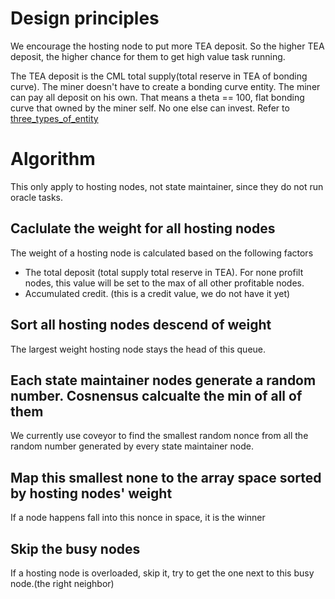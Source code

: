 # Design principles

We encourage the hosting node to put more TEA deposit. So the higher TEA deposit, the higher chance for them to get high value task running. 

The TEA deposit is the CML total supply(total reserve in TEA of bonding curve). The miner doesn't have to create a bonding curve entity. The miner can pay all deposit on his own. That means a theta == 100, flat bonding curve that owned by the miner self.  No one else can invest.  Refer to [three_types_of_entity](three_types_of_entity.md)

# Algorithm

This only apply to hosting nodes, not state maintainer, since they do not run oracle tasks.

## Caclulate the weight for all hosting nodes

The weight of a hosting node is calculated based on the following factors

* The total deposit (total supply total reserve in TEA). For none profilt nodes, this value will be set to the max of all other profitable nodes.
* Accumulated credit. (this is a credit value, we do not have it yet)

## Sort all hosting nodes descend of weight

The largest weight hosting node stays the head of this queue.

## Each state maintainer nodes generate a random number. Cosnensus calcualte the min of all of them

We currently use coveyor to find the smallest random nonce from all the random number generated by every state maintainer node. 

## Map this smallest none to the array space sorted by hosting nodes' weight

If a node happens fall into this nonce in space, it is the winner

## Skip the busy nodes

If a hosting node is overloaded, skip it, try to get the one next to this busy node.(the right neighbor)

